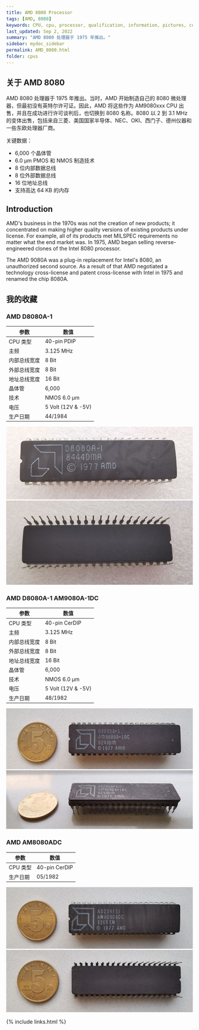 ```yaml
---
title: AMD 8080 Processor
tags: [AMD, 8080]
keywords: CPU, cpu, processor, qualification, information, pictures, core, frequency, chip packaging, packaging, cpu info, x86, collection, amd, cyrix, harris, ibm, idt, iit, intel, motorola, nec, sgs, sgs-thomson, siemens, ST, signetics, mhs, ti, texas instruments, ulsi, umc, weitek, zilog, 808x, 8085, 8088, 8086, 80188, 80186, 80286, 286, 80386, 386, i386, Am386, 386sx, 386dx, 486, i486, 586, 486sx, 486dx, overdrive, 487, pentium, 586, 5x86, 386dlc, 386slc, 486dx2, mmx, ppro, pentium-pro, pro, athlon, duron, z80, dirk oppelt, dirk, oppelt, engineering, sample, samples
last_updated: Sep 2, 2022
summary: "AMD 8080 处理器于 1975 年推出。"
sidebar: mydoc_sidebar
permalink: AMD_8080.html
folder: cpus
---
```


## 关于 AMD 8080

AMD 8080 处理器于 1975 年推出。当时，AMD 开始制造自己的 8080 微处理器，但最初没有英特尔许可证。因此，AMD 将这些作为 AM9080xxx CPU 出售，并且在成功进行许可谈判后，也切换到 8080 名称。8080 以 2 到 3.1 MHz 的变体出售，包括来自三菱、美国国家半导体、NEC、OKI、西门子、德州仪器和一些东欧处理器厂商。

关键数据：

- 6,000 个晶体管
- 6.0 µm PMOS 和 NMOS 制造技术
- 8 位内部数据总线
- 8 位外部数据总线
- 16 位地址总线
- 支持高达 64 KB 的内存

## Introduction

AMD's business in the 1970s was not the creation of new products; it concentrated on making higher quality versions of existing products under license. For example, all of its products met MILSPEC requirements no matter what the end market was. In 1975, AMD began selling reverse-engineered clones of the Intel 8080 processor.
 
The AMD 9080A was a plug-in replacement for Intel's 8080, an unauthorized second source. As a result of that AMD negotiated a technology cross-license and patent cross-license with Intel in 1975 and renamed the chip 8080A.

## 我的收藏

### AMD D8080A-1

| 参数 | 数值 |
| ------ | ------ |
| CPU 类型 | 40-pin PDIP |
| 主频 | 3.125 MHz |
| 内部总线宽度 | 8 Bit |
| 外部总线宽度 | 8 Bit |
| 地址总线宽度 | 16 Bit |
| 晶体管 | 6,000 |
| 技术 | NMOS 6.0 µm |
| 电压 | 5 Volt (12V & -5V) |
| 生产日期 | 44/1984 |

![AMD D8080A-1 正面](/images/cpus/AMD/AMD_D8080A-1_1.jpg)
![AMD D8080A-1 反面](/images/cpus/AMD/AMD_D8080A-1_2.jpg)

### AMD D8080A-1 AM9080A-1DC

| 参数 | 数值 |
| ------ | ------ |
| CPU 类型 | 40-pin CerDIP |
| 主频 | 3.125 MHz |
| 内部总线宽度 | 8 Bit |
| 外部总线宽度 | 8 Bit |
| 地址总线宽度 | 16 Bit |
| 晶体管 | 6,000 |
| 技术 | NMOS 6.0 µm |
| 电压 | 5 Volt (12V & -5V) |
| 生产日期 | 48/1982 |

![AMD D8080A-1 AM9080A-1DC 正面](/images/cpus/AMD/AMD_D8080A-1_AM9080A-1DC_1.jpg)
![AMD D8080A-1 AM9080A-1DC 反面](/images/cpus/AMD/AMD_D8080A-1_AM9080A-1DC_2.jpg)

### AMD AM8080ADC

| 参数 | 数值 |
| ------ | ------ |
| CPU 类型 | 40-pin CerDIP |
| 生产日期 | 05/1982 |

![AMD AM8080ADC 正面](/images/cpus/AMD/AMD_AM8080ADC_1.jpg)
![AMD AM8080ADC 反面](/images/cpus/AMD/AMD_AM8080ADC_2.jpg)

{% include links.html %}
